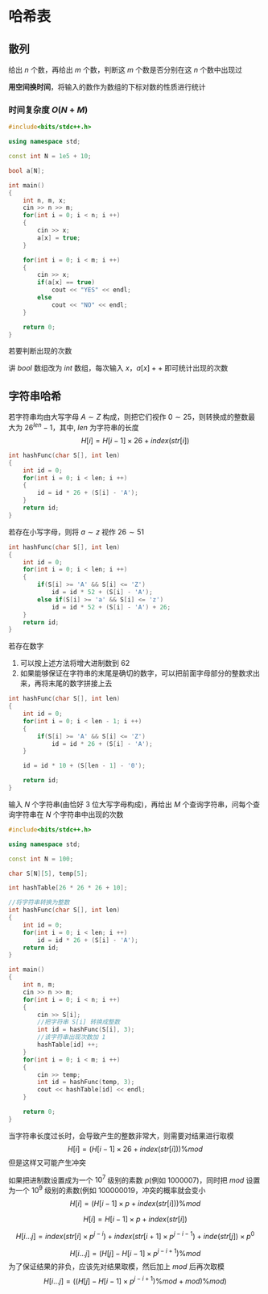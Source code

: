 # **哈希表**

## 散列

给出 $n$ 个数，再给出 $m$ 个数，判断这 $m$ 个数是否分别在这 $n$ 个数中出现过

**用空间换时间**，将输入的数作为数组的下标对数的性质进行统计

### 时间复杂度 $O(N+M)$

```c++
#include<bits/stdc++.h>

using namespace std;

const int N = 1e5 + 10;

bool a[N];

int main()
{
    int n, m, x;
    cin >> n >> m;
    for(int i = 0; i < n; i ++)
    {
        cin >> x;
        a[x] = true;
    }

    for(int i = 0; i < m; i ++)
    {
        cin >> x;
        if(a[x] == true)
            cout << "YES" << endl;
        else
            cout << "NO" << endl;
    }

    return 0;
}
```

若要判断出现的次数

讲 $bool$ 数组改为 $int$ 数组，每次输入 $x$，$a[x] ++$ 即可统计出现的次数

## 字符串哈希

若字符串均由大写字母 $A \sim Z$ 构成，则把它们视作 $0 \sim 25$，则转换成的整数最大为 $26^{len} - 1$，其中, $len$ 为字符串的长度
$$
H[i] = H[i - 1] \times 26 + index(str[i])
$$

```c++
int hashFunc(char S[], int len)
{
    int id = 0;
    for(int i = 0; i < len; i ++)
    {
        id = id * 26 + (S[i] - 'A');
    }
    return id;
}
```

若存在小写字母，则将 $a \sim z$ 视作 $26 \sim 51$

```c++
int hashFunc(char S[], int len)
{
    int id = 0;
    for(int i = 0; i < len; i ++)
    {
        if(S[i] >= 'A' && S[i] <= 'Z')
            id = id * 52 + (S[i] - 'A');
        else if(S[i] >= 'a' && S[i] <= 'z')
            id = id * 52 + (S[i] - 'A') + 26;
    }
    return id;
}
```

若存在数字

1. 可以按上述方法将增大进制数到 $62$
2. 如果能够保证在字符串的末尾是确切的数字，可以把前面字母部分的整数求出来，再将末尾的数字拼接上去

```c++
int hashFunc(char S[], int len)
{
    int id = 0;
    for(int i = 0; i < len - 1; i ++)
    {
        if(S[i] >= 'A' && S[i] <= 'Z')
            id = id * 26 + (S[i] - 'A');
    }

    id = id * 10 + (S[len - 1] - '0');

    return id;
}
```

输入 $N$ 个字符串(由恰好 $3$ 位大写字母构成)，再给出 $M$ 个查询字符串，问每个查询字符串在 $N$ 个字符串中出现的次数

```c++
#include<bits/stdc++.h>

using namespace std;

const int N = 100;

char S[N][5], temp[5];

int hashTable[26 * 26 * 26 + 10];

//将字符串转换为整数
int hashFunc(char S[], int len)
{
    int id = 0;
    for(int i = 0; i < len; i ++)
        id = id * 26 + (S[i] - 'A');
    return id;
}

int main()
{
    int n, m;
    cin >> n >> m;
    for(int i = 0; i < n; i ++)
    {
        cin >> S[i];
        //把字符串 S[i] 转换成整数
        int id = hashFunc(S[i], 3);
        //该字符串出现次数加 1
        hashTable[id] ++;
    } 
    for(int i = 0; i < m; i ++)
    {
        cin >> temp;
        int id = hashFunc(temp, 3);
        cout << hashTable[id] << endl;
    }

    return 0;
}
```

当字符串长度过长时，会导致产生的整数非常大，则需要对结果进行取模
$$
H[i] = (H[i - 1] \times 26 + index(str[i])) \% mod
$$
但是这样又可能产生冲突

如果把进制数设置成为一个 $10^7$ 级别的素数 $p$(例如 $1000007$)，同时把 $mod$ 设置为一个 $10^9$ 级别的素数(例如 $100000019$，冲突的概率就会变小
$$
H[i] = (H[i - 1] \times p + index(str[i])) \% mod
$$

$$
H[i] = H[i - 1] \times p + index(str[i])
$$

$$
H[i...j] = index(str[i] \times p^{j - i}) + index(str[i + 1] \times p^{j - i - 1}) + inde(str[j]) \times p^0
$$


$$
H[i...j] = (H[j] - H[i - 1] \times p^{j - i + 1}) \% mod
$$
为了保证结果的非负，应该先对结果取模，然后加上 $mod$ 后再次取模
$$
H[i...j] = ((H[j] - H[i - 1] \times p^{j - i + 1}) \% mod + mod) \% mod)
$$
